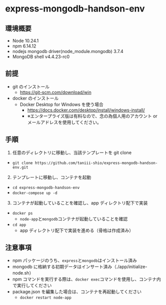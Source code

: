 # express-mongodb-handson-env

## 環境概要

- Node 10.24.1
- npm 6.14.12
- nodejs mongodb driver(node_module.mongodb) 3.7.4
- MongoDB shell v4.4.23-rc0

## 前提

- git のインストール
  - https://git-scm.com/download/win
- docker のインストール
  - Docker Desktop for Windows を使う場合
    - https://docs.docker.com/desktop/install/windows-install/
    - ※エンタープライズ版は有料なので、念の為個人用のアカウント or メールアドレスを使用してください。

## 手順

1. 任意のディレクトリに移動し、当該テンプレートを git clone

- `git clone https://github.com/taniii-shio/express-mongodb-handson-env.git`

2. テンプレートに移動し、コンテナを起動

- `cd express-mongodb-handson-env`
- `docker-compose up -d`

3. コンテナが起動していることを確認し、app ディレクトリ配下で実装

- `docker ps`
  - `node-app`と`mongodb`コンテナが起動していることを確認
- `cd app`
  - app ディレクトリ配下で実装を進める（骨格は作成済み）

## 注意事項

- npm パッケージのうち、`express`と`mongodb`はインストール済み
- mongodb に格納する初期データはインサート済み（./app/initialize-node.sh）
- npm コマンドを実行する際は、`docker exec`コマンドを使用し、コンテナ内で実行してください
- package.json を編集した場合は、コンテナを再起動してください
  - `docker restart node-app`
